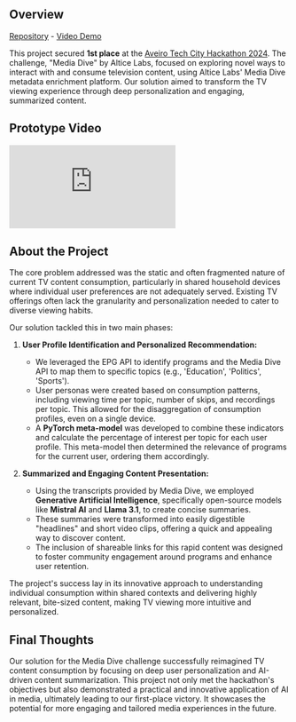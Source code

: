 ## Overview

[Repository](https://github.com/HaCaTeam/desafio1) - [Video Demo](https://youtube.com/shorts/V9ueXWC6tC0)

This project secured **1st place** at the [Aveiro Tech City Hackathon 2024](/recognition/hackathon2024). The challenge, "Media Dive" by Altice Labs, focused on exploring novel ways to interact with and consume television content, using Altice Labs' Media Dive metadata enrichment platform. Our solution aimed to transform the TV viewing experience through deep personalization and engaging, summarized content.

## Prototype Video

<iframe class="aspect-1/2 rounded-lg border-2 max-w-[400px]"src="https://www.youtube.com/embed/V9ueXWC6tC0" title="Hackathon AITV demo" frameborder="0" allow="accelerometer; autoplay; clipboard-write; encrypted-media; gyroscope; picture-in-picture; web-share" referrerpolicy="strict-origin-when-cross-origin" allowfullscreen></iframe>

## About the Project

The core problem addressed was the static and often fragmented nature of current TV content consumption, particularly in shared household devices where individual user preferences are not adequately served. Existing TV offerings often lack the granularity and personalization needed to cater to diverse viewing habits.

Our solution tackled this in two main phases:

1.  **User Profile Identification and Personalized Recommendation:**
    *   We leveraged the EPG API to identify programs and the Media Dive API to map them to specific topics (e.g., 'Education', 'Politics', 'Sports').
    *   User personas were created based on consumption patterns, including viewing time per topic, number of skips, and recordings per topic. This allowed for the disaggregation of consumption profiles, even on a single device.
    *   A **PyTorch meta-model** was developed to combine these indicators and calculate the percentage of interest per topic for each user profile. This meta-model then determined the relevance of programs for the current user, ordering them accordingly.

2.  **Summarized and Engaging Content Presentation:**
    *   Using the transcripts provided by Media Dive, we employed **Generative Artificial Intelligence**, specifically open-source models like **Mistral AI** and **Llama 3.1**, to create concise summaries.
    *   These summaries were transformed into easily digestible "headlines" and short video clips, offering a quick and appealing way to discover content.
    *   The inclusion of shareable links for this rapid content was designed to foster community engagement around programs and enhance user retention.

The project's success lay in its innovative approach to understanding individual consumption within shared contexts and delivering highly relevant, bite-sized content, making TV viewing more intuitive and personalized.

## Final Thoughts

Our solution for the Media Dive challenge successfully reimagined TV content consumption by focusing on deep user personalization and AI-driven content summarization. This project not only met the hackathon's objectives but also demonstrated a practical and innovative application of AI in media, ultimately leading to our first-place victory. It showcases the potential for more engaging and tailored media experiences in the future.